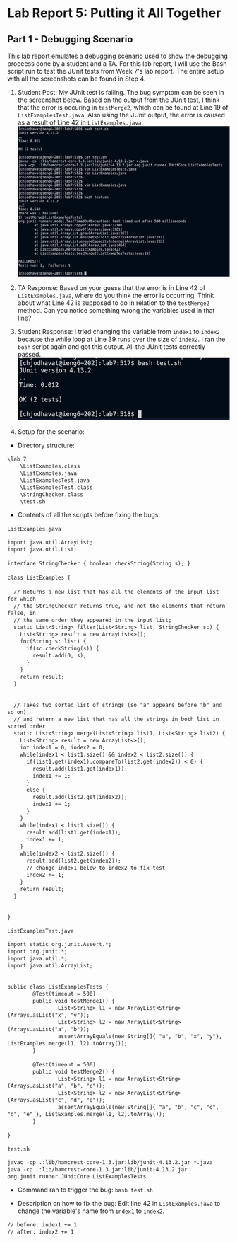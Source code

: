 # Lab Report 5: Putting it All Together

## Part 1 - Debugging Scenario

This lab report emulates a debugging scenario used to show the debugging proceess done by a student and a TA. For this lab report, I will use the Bash script run to test the JUnit tests from Week 7's lab report. The entire setup with all the screenshots can be found in Step 4.

1. Student Post: My JUnit test is failing. The bug symptom can be seen in the screenshot below. Based on the output from the JUnit test, I think that the error is occuring in `testMerge2`, which can be found at Line 19 of `ListExamplesTest.java`. Also using the JUnit output, the error is caused as a result of Line 42 in `ListExamples.java`.
![Image](wk9-symptom.png)

2. TA Response: Based on your guess that the error is in Line 42 of `ListExamples.java`, where do you think the error is occurring. Think about what Line 42 is supposed to do in relation to the `testMerge2` method. Can you notice something wrong the variables used in that line?

3. Student Response: I tried changing the variable from `index1` to `index2` because the while loop at Line 39 runs over the size of `index2`. I ran the `bash` script again and got this output. All the JUnit tests correctly passed.
![Image](wk9-correct.png)

4. Setup for the scenario:

- Directory structure:
```
\lab 7
    \ListExamples.class
    \ListExamples.java
    \ListExamplesTest.java
    \ListExamplesTest.class
    \StringChecker.class
    \test.sh
```

- Contents of all the scripts before fixing the bugs:

`ListExamples.java`
```
import java.util.ArrayList;
import java.util.List;

interface StringChecker { boolean checkString(String s); }

class ListExamples {

  // Returns a new list that has all the elements of the input list for which
  // the StringChecker returns true, and not the elements that return false, in
  // the same order they appeared in the input list;
  static List<String> filter(List<String> list, StringChecker sc) {
    List<String> result = new ArrayList<>();
    for(String s: list) {
      if(sc.checkString(s)) {
        result.add(0, s);
      }
    }
    return result;
  }


  // Takes two sorted list of strings (so "a" appears before "b" and so on),
  // and return a new list that has all the strings in both list in sorted order.
  static List<String> merge(List<String> list1, List<String> list2) {
    List<String> result = new ArrayList<>();
    int index1 = 0, index2 = 0;
    while(index1 < list1.size() && index2 < list2.size()) {
      if(list1.get(index1).compareTo(list2.get(index2)) < 0) {
        result.add(list1.get(index1));
        index1 += 1;
      }
      else {
        result.add(list2.get(index2));
        index2 += 1;
      }
    }
    while(index1 < list1.size()) {
      result.add(list1.get(index1));
      index1 += 1;
    }
    while(index2 < list2.size()) {
      result.add(list2.get(index2));
      // change index1 below to index2 to fix test
      index2 += 1;
    }
    return result;
  }


}
```

`ListExamplesTest.java`
```
import static org.junit.Assert.*;
import org.junit.*;
import java.util.*;
import java.util.ArrayList;


public class ListExamplesTests {
        @Test(timeout = 500)
        public void testMerge1() {
                List<String> l1 = new ArrayList<String>(Arrays.asList("x", "y"));
                List<String> l2 = new ArrayList<String>(Arrays.asList("a", "b"));
                assertArrayEquals(new String[]{ "a", "b", "x", "y"}, ListExamples.merge(l1, l2).toArray());
        }

        @Test(timeout = 500)
        public void testMerge2() {
                List<String> l1 = new ArrayList<String>(Arrays.asList("a", "b", "c"));
                List<String> l2 = new ArrayList<String>(Arrays.asList("c", "d", "e"));
                assertArrayEquals(new String[]{ "a", "b", "c", "c", "d", "e" }, ListExamples.merge(l1, l2).toArray());
        }

}
```

`test.sh`
```
javac -cp .:lib/hamcrest-core-1.3.jar:lib/junit-4.13.2.jar *.java
java -cp .:lib/hamcrest-core-1.3.jar:lib/junit-4.13.2.jar org.junit.runner.JUnitCore ListExamplesTests
```

- Command ran to trigger the bug:
`bash test.sh`

- Description on how to fix the bug:
Edit line 42 in `ListExamples.java` to change the variable's name from `index1` to `index2`.
```
// before: index1 += 1
// after: index2 += 1
```


